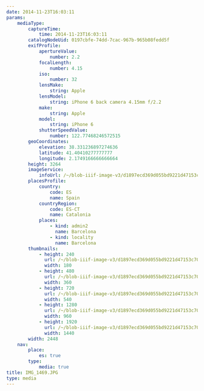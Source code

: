 ```yaml
---
date: 2014-11-23T16:03:11
params:
    mediaType:
        captureTime:
            time: 2014-11-23T16:03:11
        catalogNodeUid: 0197cbfe-74dd-7cac-967b-965b08fedd5f
        exifProfile:
            apertureValue:
                number: 2.2
            focalLength:
                number: 4.15
            iso:
                number: 32
            lensMake:
                string: Apple
            lensModel:
                string: iPhone 6 back camera 4.15mm f/2.2
            make:
                string: Apple
            model:
                string: iPhone 6
            shutterSpeedValue:
                number: 122.77468246572515
        geoCoordinates:
            elevation: 38.331236897274636
            latitude: 41.40410277777777
            longitude: 2.1749166666666664
        height: 3264
        imageService:
            infoUrl: /~/blob-iiif-image-v3/d1897ecd369d055bd9221d47153c70e12dcfe7e7523ed48847388f9837cb25cc/info.json
        placesProfile:
            country:
                code: ES
                name: Spain
            countryRegion:
                code: ES-CT
                name: Catalonia
            places:
                - kind: admin2
                  name: Barcelona
                - kind: locality
                  name: Barcelona
        thumbnails:
            - height: 240
              url: /~/blob-iiif-image-v3/d1897ecd369d055bd9221d47153c70e12dcfe7e7523ed48847388f9837cb25cc/full/180%2C240/0/default.jpg
              width: 180
            - height: 480
              url: /~/blob-iiif-image-v3/d1897ecd369d055bd9221d47153c70e12dcfe7e7523ed48847388f9837cb25cc/full/360%2C480/0/default.jpg
              width: 360
            - height: 720
              url: /~/blob-iiif-image-v3/d1897ecd369d055bd9221d47153c70e12dcfe7e7523ed48847388f9837cb25cc/full/540%2C720/0/default.jpg
              width: 540
            - height: 1280
              url: /~/blob-iiif-image-v3/d1897ecd369d055bd9221d47153c70e12dcfe7e7523ed48847388f9837cb25cc/full/960%2C1280/0/default.jpg
              width: 960
            - height: 1920
              url: /~/blob-iiif-image-v3/d1897ecd369d055bd9221d47153c70e12dcfe7e7523ed48847388f9837cb25cc/full/1440%2C1920/0/default.jpg
              width: 1440
        width: 2448
    nav:
        place:
            es: true
        type:
            media: true
title: IMG_1469.JPG
type: media
---
```

